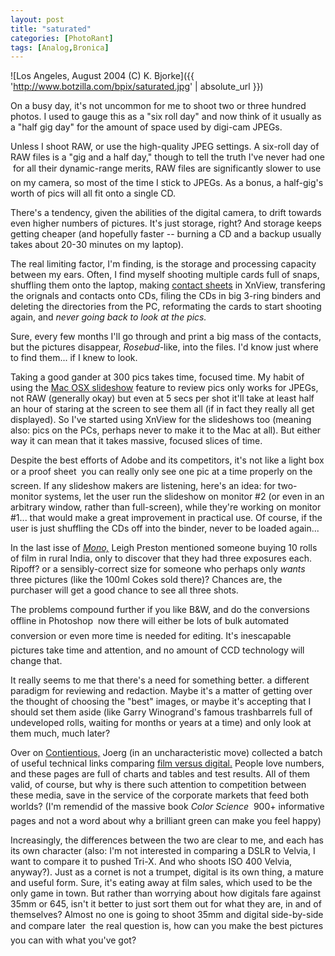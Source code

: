 ```yaml
---
layout: post
title: "saturated"
categories: [PhotoRant]
tags: [Analog,Bronica]
---
```



![Los Angeles, August 2004 (C) K. Bjorke]({{ 'http://www.botzilla.com/bpix/saturated.jpg' | absolute_url }})


On a busy day, it's not uncommon for me to shoot two or three hundred photos. I used to gauge this as a "six roll day" and now think of it usually as a "half gig day" for the amount of space used by digi-cam JPEGs.

Unless I shoot RAW, or use the high-quality JPEG settings. A six-roll day of RAW files is a "gig and a half day," though to tell the truth I've never had one &#151; for all their dynamic-range merits, RAW files are significantly slower to use on my camera, so most of the time I stick to JPEGs. As a bonus, a half-gig's worth of pics will all fit onto a single CD.

<!--more-->
There's a tendency, given the abilities of the digital camera, to drift towards even higher numbers of pictures. It's just storage, right? And storage keeps getting cheaper (and hopefully faster -- burning a CD and a backup usually takes about 20-30 minutes on my laptop).

The real limiting factor, I'm finding, is the storage and processing capacity between my ears. Often, I find myself shooting multiple cards full of snaps, shuffling them onto the laptop, making <a href="{{ site.baseurl }}{% post_url 2004-02-11-The-Proof %}">contact sheets</a> in XnView, transfering the orignals and contacts onto CDs, filing the CDs in big 3-ring binders and deleting the directories from the PC, reformating the cards to start shooting again, and <i>never going back to look at the pics.</i>

Sure, every few months I'll go through and print a big mass of the contacts, but the pictures disappear, <i>Rosebud</i>-like, into the files. I'd know just where to find them... if I knew to look.

Taking a good gander at 300 pics takes time, focused time. My habit of using the <a href="{{ site.baseurl }}{% post_url 2003-05-27-The-Best-Picture-Frame %}">Mac OSX slideshow</a> feature to review pics only works for JPEGs, not RAW (generally okay) but even at 5 secs per shot it'll take at least half an hour of staring at the screen to see them all (if in fact they really all get displayed). So I've started using XnView for the slideshows too (meaning also: pics on the PCs, perhaps never to make it to the Mac at all). But either way it can mean that it takes massive, focused slices of time.

Despite the best efforts of Adobe and its competitors, it's not like a light box or a proof sheet &#151; you can really only see one pic at a time properly on the screen. If any slideshow makers are listening, here's an idea: for two-monitor systems, let the user run the slideshow on monitor #2 (or even in an arbitrary window, rather than full-screen), while they're working on monitor #1... that would make a great improvement in practical use. Of course, if the user is just shuffling the CDs off into the binder, never to be loaded again...

In the last isse of <a href="http://www. arempublishing.co.uk" target="_blank"><cite>Mono,</cite></a> Leigh Preston mentioned someone buying 10 rolls of film in rural India, only to discover that they had three exposures each. Ripoff? or a sensibly-correct size for someone who perhaps only <i>wants</i> three pictures (like the 100ml Cokes sold there)? Chances are, the purchaser will get a good chance to see all three shots.

The problems compound further if you like B&amp;W, and do the conversions offline in Photoshop &#151; now there will either be lots of bulk automated conversion or even more time is needed for editing. It's inescapable &#151; pictures take time and attention, and no amount of CCD technology will change that.

It really seems to me that there's a need for something better. a different paradigm for reviewing and redaction. Maybe it's a matter of getting over the thought of choosing the "best" images, or maybe it's accepting that I should set them aside (like Garry Winogrand's famous trashbarrels full of undeveloped rolls, waiting for months or years at a time) and only look at them much, much later?

Over on <a href="http://www.jmcolberg.com/weblog/" target="colberg">Contientious,</a> Joerg (in an uncharacteristic move) collected a batch of useful technical links comparing <a href="http://www.jmcolberg.com/weblog/archives/001230.html" target="colberg">film versus digital.</a> People love numbers, and these pages are full of charts and tables and test results. All of them valid, of course, but why is there such attention to competition between these media, save in the service of the corporate markets that feed both worlds? (I'm remendid of the massive book <cite>Color Science</cite> &#151; 900+ informative pages and not a word about why a brilliant green can make you feel happy) 

Increasingly, the differences between the two are clear to me, and each has its own character (also: I'm not interested in comparing a DSLR to Velvia, I want to compare it to pushed Tri-X. And who shoots ISO 400 Velvia, anyway?). Just as a cornet is not a trumpet, digital is its own thing, a mature and useful form. Sure, it's eating away at film sales, which used to be the only game in town. But rather than worrying about how digitals fare against 35mm or 645, isn't it better to just sort them out for what they are, in and of themselves? Almost no one is going to shoot 35mm and digital side-by-side and compare later &#151; the real question is, how can you make the best pictures you can with what you've got?
